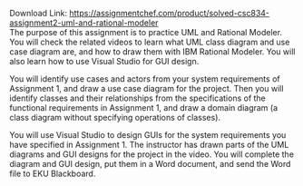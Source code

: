 Download Link: https://assignmentchef.com/product/solved-csc834-assignment2-uml-and-rational-modeler
<br>
The purpose of this assignment is to practice UML and Rational Modeler.  You will check the related videos to learn what UML class diagram and use case diagram are, and how to draw them with IBM Rational Modeler.  You will also learn how to use Visual Studio for GUI design.

You will identify use cases and actors from your system requirements of Assignment 1, and draw a use case diagram for the project.  Then you will identify classes and their relationships from the specifications of the functional requirements in Assignment 1, and draw a domain diagram (a class diagram without specifying operations of classes).

You will use Visual Studio to design GUIs for the system requirements you have specified in Assignment 1.  The instructor has drawn parts of the UML diagrams and GUI designs for the project in the video.  You will complete the diagram and GUI design, put them in a Word document, and send the Word file to EKU Blackboard.


